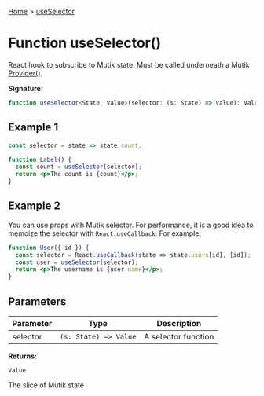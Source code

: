 [Home](../index.md) &gt; [useSelector](./useselector_1.md)

# Function useSelector()

React hook to subscribe to Mutik state. Must be called underneath a Mutik [Provider()](./provider_1.md)<!-- -->.

<b>Signature:</b>

```typescript
function useSelector<State, Value>(selector: (s: State) => Value): Value;
```

## Example 1


```jsx
const selector = state => state.count;

function Label() {
  const count = useSelector(selector);
  return <p>The count is {count}</p>;
}

```

## Example 2

You can use props with Mutik selector. For performance, it is a good idea to memoize the selector with `React.useCallback`<!-- -->. For example:

```jsx
function User({ id }) {
  const selector = React.useCallback(state => state.users[id], [id]);
  const user = useSelector(selector);
  return <p>The username is {user.name}</p>;
}

```

## Parameters

|  Parameter | Type | Description |
|  --- | --- | --- |
|  selector | `(s: State) => Value` | A selector function |

<b>Returns:</b>

`Value`

The slice of Mutik state


